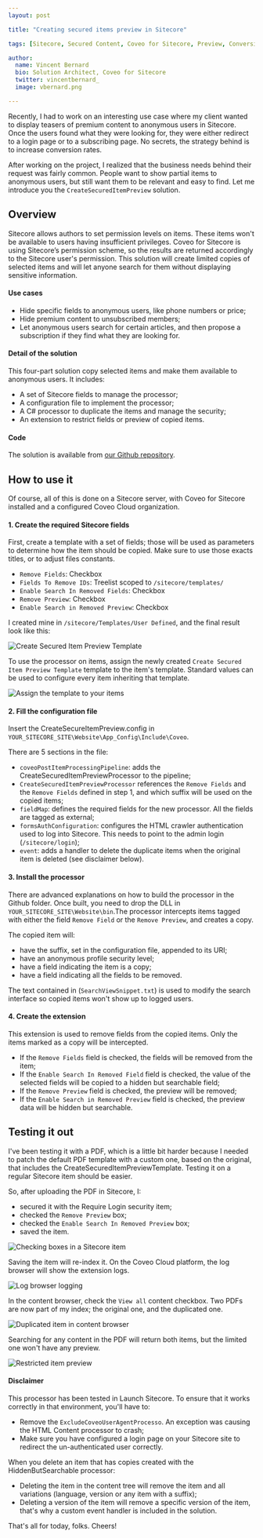 ```yaml
---
layout: post

title: "Creating secured items preview in Sitecore"

tags: [Sitecore, Secured Content, Coveo for Sitecore, Preview, Conversion]

author:
  name: Vincent Bernard
  bio: Solution Architect, Coveo for Sitecore
  twitter: vincentbernard_
  image: vbernard.png

---
```


Recently, I had to work on an interesting use case where my client wanted to display teasers of premium content to anonymous users in Sitecore. Once the users found what they were looking for, they were either redirect to a login page or to a subscribing page. No secrets, the strategy behind is to increase conversion rates.

After working on the project, I realized that the business needs behind their request was fairly common. People want to show partial items to anonymous users, but still want them to be relevant and easy to find. Let me introduce you the `CreateSecuredItemPreview` solution.

<!-- more -->

## Overview

Sitecore allows authors to set permission levels on items. These items won't be available to users having insufficient privileges. Coveo for Sitecore is using Sitecore’s permission scheme, so the results are returned accordingly to the Sitecore user's permission. This solution will create limited copies of selected items and will let anyone search for them without displaying sensitive information.

#### Use cases

* Hide specific fields to anonymous users, like phone numbers or price;
* Hide premium content to unsubscribed members;
* Let anonymous users search for certain articles, and then propose a subscription if they find what they are looking for.

#### Detail of the solution

This four-part solution copy selected items and make them available to anonymous users. It includes:

* A set of Sitecore fields to manage the processor;
* A configuration file to implement the processor;
* A C# processor to duplicate the items and manage the security;
* An extension to restrict fields or preview of copied items.

#### Code

The solution is available from [our Github repository](https://github.com/coveo/samples/tree/master/coveo-for-sitecore/solutions/CreateSecuredItemPreview).

## How to use it

Of course, all of this is done on a Sitecore server, with Coveo for Sitecore installed and a configured Coveo Cloud organization.

#### 1. Create the required Sitecore fields

First, create a template with a set of fields; those will be used as parameters to determine how the item should be copied. Make sure to use those exacts titles, or to adjust files constants.

* `Remove Fields`: Checkbox
* `Fields To Remove IDs`: Treelist scoped to `/sitecore/templates/`
* `Enable Search In Removed Fields`: Checkbox
* `Remove Preview`: Checkbox
* `Enable Search in Removed Preview`: Checkbox

I created mine in `/sitecore/Templates/User Defined`, and the final result look like this:

![Create Secured Item Preview Template](/images/2017-07-12/1.png "Create Secured Item Preview Template")

To use the processor on items, assign the newly created `Create Secured Item Preview Template` template to the item's template. Standard values can be used to configure every item inheriting that template.

![Assign the template to your items](/images/2017-07-12/2.png "Assign the template to your items")

#### 2. Fill the configuration file

Insert the CreateSecureItemPreview.config in `YOUR_SITECORE_SITE\Website\App_Config\Include\Coveo`.

There are 5 sections in the file:

* `coveoPostItemProcessingPipeline`: adds the CreateSecuredItemPreviewProcessor to the pipeline;
* `CreateSecuredItemPreviewProcessor` references the `Remove Fields` and the `Remove Fields` defined in step 1, and which suffix will be used on the copied items;
* `fieldMap`: defines the required fields for the new processor. All the fields are tagged as external;
* `formsAuthConfiguration`: configures the HTML crawler authentication used to log into Sitecore. This needs to point to the admin login (`/sitecore/login`);
* `event`: adds a handler to delete the duplicate items when the original item is deleted (see disclaimer below).

#### 3. Install the processor

There are advanced explanations on how to build the processor in the Github folder. Once built, you  need to drop the DLL in `YOUR_SITECORE_SITE\Website\bin`.The processor intercepts items tagged with either the field `Remove Field` or the `Remove Preview`, and creates a copy.

The copied item will:

* have the suffix, set in the configuration file, appended to its URI;
* have an anonymous profile security level;
* have a field indicating the item is a copy;
* have a field indicating all the fields to be removed.

The text contained in (`SearchViewSnippet.txt`) is used to modify the search interface so copied items won't show up to logged users.

#### 4. Create the extension

This extension is used to remove fields from the copied items. Only the items marked as a copy will be intercepted.

* If the `Remove Fields` field is checked, the fields will be removed from the item;
* If the `Enable Search In Removed Field` field is checked, the value of the selected fields will be copied to a hidden but searchable field;
* If the `Remove Preview` field is checked, the preview will be removed;
* If the `Enable Search in Removed Preview` field is checked, the preview data will be hidden but searchable.

## Testing it out

I've been testing it with a PDF, which is a little bit harder because I needed to patch the default PDF template with a custom one, based on the original, that includes the CreateSecuredItemPreviewTemplate. Testing it on a regular Sitecore item should be easier.

So, after uploading the PDF in Sitecore, I:

* secured it with the Require Login security item;
* checked the `Remove Preview` box;
* checked the `Enable Search In Removed Preview` box;
* saved the item.

![Checking boxes in a Sitecore item](/images/2017-07-12/6.png "Checking boxes in a Sitecore item")


Saving the item will re-index it. On the Coveo Cloud platform, the log browser will show the extension logs.

![Log browser logging](/images/2017-07-12/3.png "Log browser logging")

In the content browser, check the `View all` content checkbox. Two PDFs are now part of my index; the original one, and the duplicated one.

![Duplicated item in content browser](/images/2017-07-12/4.png "Duplicated item in content browser")

Searching for any content in the PDF will return both items, but the limited one won't have any preview. 

![Restricted item preview](/images/2017-07-12/5.png "Restricted item preview")


#### Disclaimer

This processor has been tested in Launch Sitecore. To ensure that it works correctly in that environment, you'll have to:

* Remove the `ExcludeCoveoUserAgentProcesso`. An exception was causing the HTML Content processor to crash;
* Make sure you have configured a login page on your Sitecore site to redirect the un-authenticated user correctly.

When you delete an item that has copies created with the HiddenButSearchable processor:

* Deleting the item in the content tree will remove the item and all variations (language, version or any item with a suffix);
* Deleting a version of the item will remove a specific version of the item, that's why a custom event handler is included in the solution.

That's all for today, folks. Cheers!